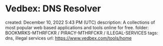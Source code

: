 # Vedbex: DNS Resolver

created: December 10, 2022 5:43 PM (UTC)
description: A collections of most popular web based applications and tools online for free.
folder: BOOKMRKS-MTHRFCKR / PIRACY-MTHRFCKR / ILLEGAL-SERVICES
tags: dns, illegal services
url: https://www.vedbex.com/tools/home